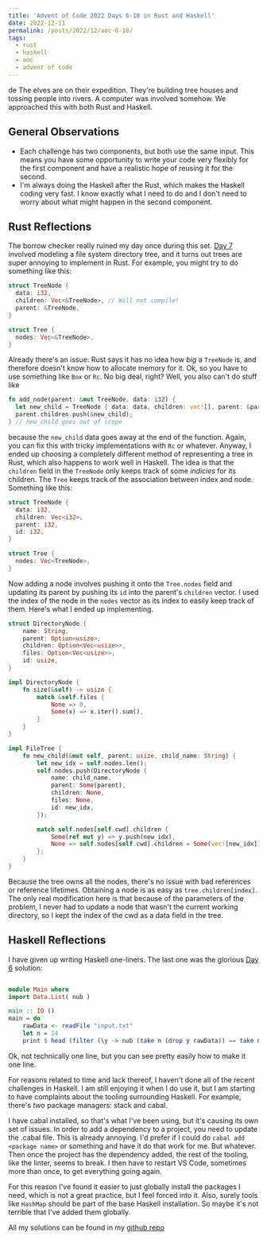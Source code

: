 ```yaml
---
title: 'Advent of Code 2022 Days 6-10 in Rust and Haskell'
date: 2022-12-11
permalink: /posts/2022/12/aoc-6-10/
tags:
  - rust
  - haskell
  - aoc
  - advent of code
---
```

de
The elves are on their expedition. They're building tree houses and tossing people into rivers. A computer was involved somehow. We approached this with both Rust and Haskell.

## General Observations

- Each challenge has two components, but both use the same input. This means you have some opportunity to write your code very flexibly for the first component and have a realistic hope of reusing it for the second.
- I'm always doing the Haskell after the Rust, which makes the Haskell coding very fast. I know exactly what I need to do and I don't need to worry about what might happen in the second component.

## Rust Reflections

The borrow checker really ruined my day once during this set. [Day 7](https://adventofcode.com/2022/day/7) involved modeling a file system directory tree, and it turns out trees are super annoying to implement in Rust. For example, you might try to do something like this:

```rust
struct TreeNode {
  data: i32,
  children: Vec<&TreeNode>, // Will not compile!
  parent: &TreeNode,
}

struct Tree {
  nodes: Vec<&TreeNode>,
}
```

Already there's an issue: Rust says it has no idea how *big* a `TreeNode` is, and therefore doesn't know how to allocate memory for it. Ok, so you have to use something like `Box` or `Rc`. No big deal, right? Well, you also can't do stuff like

```rust
fn add_node(parent: &mut TreeNode, data: i32) {
  let new_child = TreeNode { data: data, children: vec![], parent: &parent };
  parent.children.push(&new_child);
} // new_child goes out of scope
```

because the `new_child` data goes away at the end of the function. Again, you can fix this with tricky implementations with `Rc` or whatever. Anyway, I ended up choosing a completely different method of representing a tree in Rust, which also happens to work well in Haskell. The idea is that the `children` field in the `TreeNode` only keeps track of some _indicies_ for its children. The `Tree` keeps track of the association between index and node. Something like this:

```rust
struct TreeNode {
  data: i32,
  children: Vec<i32>,
  parent: i32,
  id: i32,
}

struct Tree {
  nodes: Vec<TreeNode>,
}
```

Now adding a node involves pushing it onto the `Tree.nodes` field and updating its parent by pushing its `id` into the parent's `children` vector. I used the index of the node in the `nodes` vector as its index to easily keep track of them. Here's what I ended up implementing.

```rust
struct DirectoryNode {
    name: String,
    parent: Option<usize>,
    children: Option<Vec<usize>>,
    files: Option<Vec<usize>>,
    id: usize,
}

impl DirectoryNode {
    fn size(&self) -> usize {
        match &self.files {
            None => 0,
            Some(x) => x.iter().sum(),
        }
    }
}

impl FileTree {
    fn new_child(&mut self, parent: usize, child_name: String) {
        let new_idx = self.nodes.len();
        self.nodes.push(DirectoryNode {
            name: child_name,
            parent: Some(parent),
            children: None,
            files: None,
            id: new_idx,
        });

        match self.nodes[self.cwd].children {
            Some(ref mut y) => y.push(new_idx),
            None => self.nodes[self.cwd].children = Some(vec![new_idx]),
        };
    }
}
```

Because the tree owns all the nodes, there's no issue with bad references or reference lifetimes. Obtaining a node is as easy as `tree.children[index]`. The only real modification here is that because of the parameters of the problem, I never had to update a node that wasn't the current working directory, so I kept the index of the cwd as a data field in the tree.

## Haskell Reflections

I have given up writing Haskell one-liners. The last one was the glorious [Day 6](https://adventofcode.com/2022/day/7) solution:

```haskell

module Main where
import Data.List( nub )

main :: IO ()
main = do
    rawData <- readFile "input.txt"
    let n = 14
    print $ head (filter (\y -> nub (take n (drop y rawData)) == take n (drop y rawData)) [1..length rawData - n]) + n
```

Ok, not technically one line, but you can see pretty easily how to make it one line.

For reasons related to time and lack thereof, I haven't done all of the recent challenges in Haskell. I am still enjoying it when I do use it, but I am starting to have complaints about the tooling surrounding Haskell. For example, there's _two_ package managers: stack and cabal.

I have cabal installed, so that's what I've been using, but it's causing its own set of issues. In order to add a dependency to a project, you need to update the .cabal file. This is already annoying. I'd prefer if I could do `cabal add <package name>` or something and have it do that work for me. But whatever. Then once the project has the dependency added, the rest of the tooling, like the linter, seems to break. I then have to restart VS Code, sometimes more than once, to get everything going again.

For this reason I've found it easier to just globally install the packages I need, which is not a great practice, but I feel forced into it. Also, surely tools like `HashMap` should be part of the base Haskell installation. So maybe it's not terrible that I've added them globally.

All my solutions can be found in my [github repo](https://github.com/jmkopper/Advent-of-Code-2022/)
